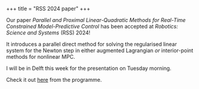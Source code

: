 +++
title = "RSS 2024 paper"
+++

Our paper *Parallel and Proximal Linear-Quadratic Methods for Real-Time Constrained Model-Predictive Control* has been accepted at *Robotics: Science and Systems* (RSS) 2024!

It introduces a parallel direct method for solving the regularised linear system for the Newton step in either augmented Lagrangian *or* interior-point methods for nonlinear MPC.

I will be in Delft this week for the presentation on Tuesday morning.

Check it out [here](https://www.roboticsproceedings.org/rss20/p002.html) from the programme.
